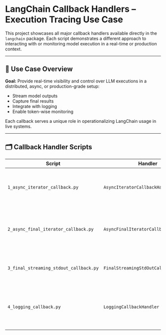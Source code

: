 # LangChain Callback Handlers – Execution Tracing Use Case

This project showcases all major callback handlers available directly in the `langchain` package. Each script demonstrates a different approach to interacting with or monitoring model execution in a real-time or production context.

---

## 🧠 Use Case Overview

**Goal:** Provide real-time visibility and control over LLM executions in a distributed, async, or production-grade setup:
- Stream model outputs
- Capture final results
- Integrate with logging
- Enable token-wise monitoring

Each callback serves a unique role in operationalizing LangChain usage in live systems.

---

## 🗂️ Callback Handler Scripts

| Script | Handler | Purpose |
|--------|---------|---------|
| `1_async_iterator_callback.py` | `AsyncIteratorCallbackHandler` | Streams LLM tokens asynchronously using an async iterator—ideal for async apps. |
| `2_async_final_iterator_callback.py` | `AsyncFinalIteratorCallbackHandler` | Streams tokens while also allowing final output capture after generation ends. |
| `3_final_streaming_stdout_callback.py` | `FinalStreamingStdOutCallbackHandler` | Streams tokens to stdout while printing the final result cleanly. |
| `4_logging_callback.py` | `LoggingCallbackHandler` | Logs model lifecycle events using Python logging—suitable for observability stacks. |
